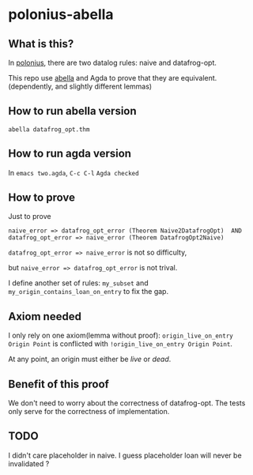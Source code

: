 # polonius-abella

## What is this?
In [polonius](https://github.com/rust-lang/polonius), there are two datalog rules: naive and datafrog-opt.

This repo use [abella](http://abella-prover.org/) and Agda to prove that they are equivalent. 
(dependently, and slightly different lemmas)

## How to run abella version
```
abella datafrog_opt.thm
```

## How to run agda version
In `emacs two.agda`, `C-c C-l`
`Agda checked`

## How to prove 
Just to prove 
```
naive_error => datafrog_opt_error (Theorem Naive2DatafrogOpt)  AND
datafrog_opt_error => naive_error (Theorem DatafrogOpt2Naive)
```

`datafrog_opt_error => naive_error` is not so difficulty, 

but `naive_error => datafrog_opt_error` is not trival. 

I define another set of rules: `my_subset` and `my_origin_contains_loan_on_entry` to fix the gap.

## Axiom needed

I only rely on one axiom(lemma without proof): `origin_live_on_entry Origin Point` is conflicted with `!origin_live_on_entry Origin Point`.

At any point, an origin must either be *live* or *dead*.


## Benefit of this proof
We don't need to worry about the correctness of datafrog-opt.
The tests only serve for the correctness of implementation.

## TODO
I didn't care placeholder in naive. I guess placeholder loan will never be invalidated ?
